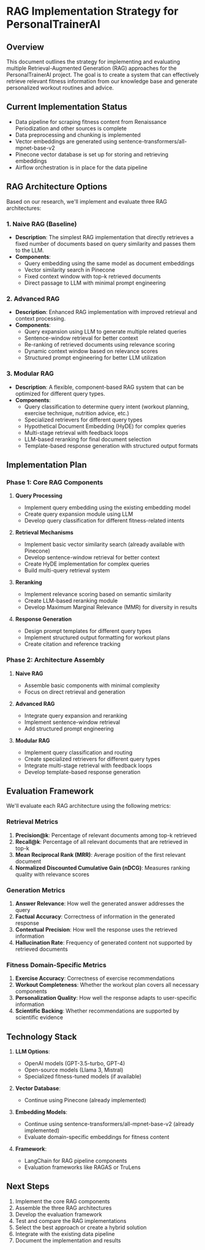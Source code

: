 # RAG Implementation Strategy for PersonalTrainerAI

## Overview

This document outlines the strategy for implementing and evaluating multiple Retrieval-Augmented Generation (RAG) approaches for the PersonalTrainerAI project. The goal is to create a system that can effectively retrieve relevant fitness information from our knowledge base and generate personalized workout routines and advice.

## Current Implementation Status

- Data pipeline for scraping fitness content from Renaissance Periodization and other sources is complete
- Data preprocessing and chunking is implemented
- Vector embeddings are generated using sentence-transformers/all-mpnet-base-v2
- Pinecone vector database is set up for storing and retrieving embeddings
- Airflow orchestration is in place for the data pipeline

## RAG Architecture Options

Based on our research, we'll implement and evaluate three RAG architectures:

### 1. Naive RAG (Baseline)

- **Description**: The simplest RAG implementation that directly retrieves a fixed number of documents based on query similarity and passes them to the LLM.
- **Components**:
  - Query embedding using the same model as document embeddings
  - Vector similarity search in Pinecone
  - Fixed context window with top-k retrieved documents
  - Direct passage to LLM with minimal prompt engineering

### 2. Advanced RAG

- **Description**: Enhanced RAG implementation with improved retrieval and context processing.
- **Components**:
  - Query expansion using LLM to generate multiple related queries
  - Sentence-window retrieval for better context
  - Re-ranking of retrieved documents using relevance scoring
  - Dynamic context window based on relevance scores
  - Structured prompt engineering for better LLM utilization

### 3. Modular RAG

- **Description**: A flexible, component-based RAG system that can be optimized for different query types.
- **Components**:
  - Query classification to determine query intent (workout planning, exercise technique, nutrition advice, etc.)
  - Specialized retrievers for different query types
  - Hypothetical Document Embedding (HyDE) for complex queries
  - Multi-stage retrieval with feedback loops
  - LLM-based reranking for final document selection
  - Template-based response generation with structured output formats

## Implementation Plan

### Phase 1: Core RAG Components

1. **Query Processing**
   - Implement query embedding using the existing embedding model
   - Create query expansion module using LLM
   - Develop query classification for different fitness-related intents

2. **Retrieval Mechanisms**
   - Implement basic vector similarity search (already available with Pinecone)
   - Develop sentence-window retrieval for better context
   - Create HyDE implementation for complex queries
   - Build multi-query retrieval system

3. **Reranking**
   - Implement relevance scoring based on semantic similarity
   - Create LLM-based reranking module
   - Develop Maximum Marginal Relevance (MMR) for diversity in results

4. **Response Generation**
   - Design prompt templates for different query types
   - Implement structured output formatting for workout plans
   - Create citation and reference tracking

### Phase 2: Architecture Assembly

1. **Naive RAG**
   - Assemble basic components with minimal complexity
   - Focus on direct retrieval and generation

2. **Advanced RAG**
   - Integrate query expansion and reranking
   - Implement sentence-window retrieval
   - Add structured prompt engineering

3. **Modular RAG**
   - Implement query classification and routing
   - Create specialized retrievers for different query types
   - Integrate multi-stage retrieval with feedback loops
   - Develop template-based response generation

## Evaluation Framework

We'll evaluate each RAG architecture using the following metrics:

### Retrieval Metrics

1. **Precision@k**: Percentage of relevant documents among top-k retrieved
2. **Recall@k**: Percentage of all relevant documents that are retrieved in top-k
3. **Mean Reciprocal Rank (MRR)**: Average position of the first relevant document
4. **Normalized Discounted Cumulative Gain (nDCG)**: Measures ranking quality with relevance scores

### Generation Metrics

1. **Answer Relevance**: How well the generated answer addresses the query
2. **Factual Accuracy**: Correctness of information in the generated response
3. **Contextual Precision**: How well the response uses the retrieved information
4. **Hallucination Rate**: Frequency of generated content not supported by retrieved documents

### Fitness Domain-Specific Metrics

1. **Exercise Accuracy**: Correctness of exercise recommendations
2. **Workout Completeness**: Whether the workout plan covers all necessary components
3. **Personalization Quality**: How well the response adapts to user-specific information
4. **Scientific Backing**: Whether recommendations are supported by scientific evidence

## Technology Stack

1. **LLM Options**:
   - OpenAI models (GPT-3.5-turbo, GPT-4)
   - Open-source models (Llama 3, Mistral)
   - Specialized fitness-tuned models (if available)

2. **Vector Database**:
   - Continue using Pinecone (already implemented)

3. **Embedding Models**:
   - Continue using sentence-transformers/all-mpnet-base-v2 (already implemented)
   - Evaluate domain-specific embeddings for fitness content

4. **Framework**:
   - LangChain for RAG pipeline components
   - Evaluation frameworks like RAGAS or TruLens

## Next Steps

1. Implement the core RAG components
2. Assemble the three RAG architectures
3. Develop the evaluation framework
4. Test and compare the RAG implementations
5. Select the best approach or create a hybrid solution
6. Integrate with the existing data pipeline
7. Document the implementation and results
